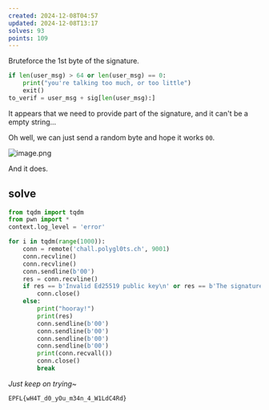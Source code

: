 ```yaml
---
created: 2024-12-08T04:57
updated: 2024-12-08T13:17
solves: 93
points: 109
---
```


Bruteforce the 1st byte of the signature.

```python
if len(user_msg) > 64 or len(user_msg) == 0:
	print("you're talking too much, or too little")
	exit()
to_verif = user_msg + sig[len(user_msg):]
```

It appears that we need to provide part of the signature, and it can't be a empty string...

Oh well, we can just send a random byte and hope it works `00`.

![image.png](https://res.cloudinary.com/kumonochisanaka/image/upload/v1733651980/2024/12/63d8040e01e839cdfec67f07c52b3ee4.png)

And it does.

## solve

```python
from tqdm import tqdm
from pwn import *
context.log_level = 'error'

for i in tqdm(range(1000)):
    conn = remote('chall.polygl0ts.ch', 9001)
    conn.recvline()
    conn.recvline()
    conn.sendline(b'00')
    res = conn.recvline()
    if res == b'Invalid Ed25519 public key\n' or res == b'The signature is not authentic\n':
        conn.close()
    else:
        print("hooray!")
        print(res)
        conn.sendline(b'00')
        conn.sendline(b'00')
        conn.sendline(b'00')
        conn.sendline(b'00')
        print(conn.recvall())
        conn.close()
        break
```

*Just keep on trying~*

```flag
EPFL{wH4T_d0_yOu_m34n_4_W1LdC4Rd}
```
